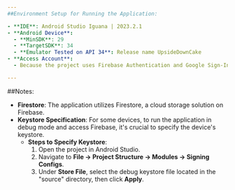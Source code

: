 ```yaml
---
##Environment Setup for Running the Application:

- **IDE**: Android Studio Iguana | 2023.2.1
- **Android Device**:
  - **MinSDK**: 29
  - **TargetSDK**: 34
  - **Emulator Tested on API 34**: Release name UpsideDownCake
- **Access Account**:
  - Because the project uses Firebase Authentication and Google Sign-In for login functionality, users must use their Google account to sign in.

---
```

##Notes:
- **Firestore**: The application utilizes Firestore, a cloud storage solution on Firebase.
- **Keystore Specification**: For some devices, to run the application in debug mode and access Firebase, it's crucial to specify the device's keystore.
  - **Steps to Specify Keystore**:
    1. Open the project in Android Studio.
    2. Navigate to **File -> Project Structure -> Modules -> Signing Configs**.
    3. Under **Store File**, select the debug keystore file located in the "source" directory, then click **Apply**.
